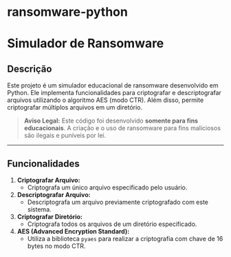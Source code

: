 # ransomware-python

# Simulador de Ransomware

## Descrição
Este projeto é um simulador educacional de ransomware desenvolvido em Python. Ele implementa funcionalidades para criptografar e descriptografar arquivos utilizando o algoritmo AES (modo CTR). Além disso, permite criptografar múltiplos arquivos em um diretório.

> **Aviso Legal:** Este código foi desenvolvido **somente para fins educacionais**. A criação e o uso de ransomware para fins maliciosos são ilegais e puníveis por lei.

---

## Funcionalidades
1. **Criptografar Arquivo:**
   - Criptografa um único arquivo especificado pelo usuário.
2. **Descriptografar Arquivo:**
   - Descriptografa um arquivo previamente criptografado com este sistema.
3. **Criptografar Diretório:**
   - Criptografa todos os arquivos de um diretório especificado.
4. **AES (Advanced Encryption Standard):**
   - Utiliza a biblioteca `pyaes` para realizar a criptografia com chave de 16 bytes no modo CTR.

